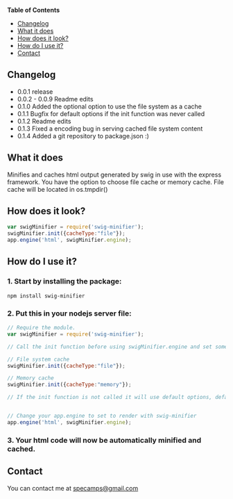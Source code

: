 **Table of Contents**

- [Changelog](#changelog)
- [What it does](#what-it-does)
- [How does it look?](#how-does-it-look)
- [How do I use it?](#how-do-i-use-it)
- [Contact](#contact)

## Changelog

 - 0.0.1 release
 - 0.0.2 - 0.0.9 Readme edits
 - 0.1.0 Added the optional option to use the file system as a cache
 - 0.1.1 Bugfix for default options if the init function was never called
 - 0.1.2 Readme edits
 - 0.1.3 Fixed a encoding bug in serving cached file system content
 - 0.1.4 Added a git repository to package.json :)

## What it does

Minifies and caches html output generated by swig in use with the express framework.
You have the option to choose file cache or memory cache.
File cache will be located in os.tmpdir()


## How does it look?

```javascript
var swigMinifier = require('swig-minifier');
swigMinifier.init({cacheType:"file"});
app.engine('html', swigMinifier.engine);
```


##  How do I use it?

### 1. Start by installing the package:
    npm install swig-minifier

### 2. Put this in your nodejs server file:
```javascript
// Require the module.
var swigMinifier = require('swig-minifier');

// Call the init function before using swigMinifier.engine and set some options

// File system cache
swigMinifier.init({cacheType:"file"});

// Memory cache
swigMinifier.init({cacheType:"memory"});

// If the init function is not called it will use default options, default option for cacheType = file


// Change your app.engine to set to render with swig-minifier
app.engine('html', swigMinifier.engine);
```
### 3. Your html code will now be automatically minified and cached.

## Contact
You can contact me at specamps@gmail.com